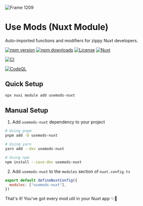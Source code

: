 ![Frame 1209](https://public.usemods.com/Nuxt@2x.jpg)

# Use Mods (Nuxt Module)
Auto-imported functions and modifiers for zippy Nuxt developers. 

[![npm version][npm-version-src]][npm-version-href]
[![npm downloads][npm-downloads-src]][npm-downloads-href]
[![License][license-src]][license-href]
[![Nuxt][nuxt-src]][nuxt-href]

<!-- Badges -->
[npm-version-src]: https://img.shields.io/npm/v/usemods-nuxt/latest.svg?style=flat&colorA=18181B&colorB=28CF8D
[npm-version-href]: https://npmjs.com/package/usemods-nuxt

[npm-downloads-src]: https://img.shields.io/npm/dm/usemods-nuxt.svg?style=flat&colorA=18181B&colorB=28CF8D
[npm-downloads-href]: https://npmjs.com/package/usemods-nuxt

[license-src]: https://img.shields.io/npm/l/usemods-nuxt.svg?style=flat&colorA=18181B&colorB=28CF8D
[license-href]: https://npmjs.com/package/usemods-nuxt

[nuxt-src]: https://img.shields.io/badge/Nuxt-18181B?logo=nuxt.js
[nuxt-href]: https://nuxt.com

[![CI](https://github.com/LittleFoxCompany/usemods/actions/workflows/ci.yml/badge.svg)](https://github.com/LittleFoxCompany/usemods/actions/workflows/ci.yml)

[![CodeQL](https://github.com/LittleFoxCompany/usemods/actions/workflows/github-code-scanning/codeql/badge.svg?branch=main)](https://github.com/LittleFoxCompany/usemods/actions/workflows/github-code-scanning/codeql)

## Quick Setup
```bash
npx nuxi module add usemods-nuxt
```

## Manual Setup

1. Add `usemods-nuxt` dependency to your project


```bash
# Using pnpm
pnpm add -D usemods-nuxt

# Using yarn
yarn add --dev usemods-nuxt

# Using npm
npm install --save-dev usemods-nuxt
```

2. Add `usemods-nuxt` to the `modules` section of `nuxt.config.ts`

```js
export default defineNuxtConfig({
  modules: ["usemods-nuxt"],
})
```

That's it! You've got every mod util in your Nuxt app ✨🛵
